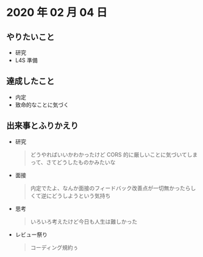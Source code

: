 # 2020 年 02 月 04 日

## やりたいこと

- 研究
- L4S 準備

## 達成したこと

- 内定
- 致命的なことに気づく

## 出来事とふりかえり

- 研究
  > どうやればいいかわかったけど CORS 的に厳しいことに気づいてしまって、さてどうしたものかみたいな
- 面接
  > 内定でたよ、なんか面接のフィードバック改善点が一切無かったらしくて逆にどうしようという気持ち
- 思考
  > いろいろ考えたけど今日も人生は難しかった
- レビュー祭り
  > コーディング規約ぅ
